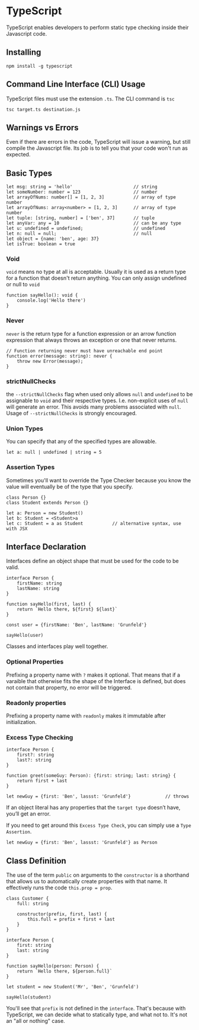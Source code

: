 # TypeScript

TypeScript enables developers to perform static type checking inside their Javascript code.

## Installing

    npm install -g typescript

## Command Line Interface (CLI) Usage

TypeScript files must use the extension `.ts`. The CLI command is `tsc`

    tsc target.ts destination.js

## Warnings vs Errors

Even if there are errors in the code, TypeScript will issue a warning, but still compile the Javascript file. Its job is to tell you that your code won't run as expected.

## Basic Types

    let msg: string = 'hello'                       // string
    let someNumber: number = 123                    // number
    let arrayOfNums: number[] = [1, 2, 3]           // array of type number
    let arrayOfNums: array<number> = [1, 2, 3]      // array of type number
    let tuple: [string, number] = ['ben', 37]       // tuple
    let anyVar: any = 10                            // can be any type 
    let u: undefined = undefined;                   // undefined
    let n: null = null;                             // null
    let object = {name: 'ben', age: 37}
    let isTrue: boolean = true

### Void

`void` means no type at all is acceptable. Usually it is used as a return type for a function that doesn't return anything. You can only assign undefined or null to `void`

    function sayHello(): void {
        console.log('Hello there')
    }

### Never

`never` is the return type for a function expression or an arrow function expression that always throws an exception or one that never returns.

    // Function returning never must have unreachable end point
    function error(message: string): never {
        throw new Error(message);
    }

### strictNullChecks

the `--strictNullChecks` flag when used only allows `null` and `undefined` to be assignable to `void` and their respective types. I.e. non-explicit uses of `null` will generate an error. This avoids many problems associated with `null`. Usage of `--strictNullChecks` is strongly encouraged.

### Union Types 

You can specify that any of the specified types are allowable.

    let a: null | undefined | string = 5      


### Assertion Types

Sometimes you'll want to override the Type Checker because you know the value will eventually be of the type that you specify.

    class Person {}
    class Student extends Person {}
    
    let a: Person = new Student()
    let b: Student = <Student>a
    let c: Student = a as Student           // alternative syntax, use with JSX

## Interface Declaration 

Interfaces define an object shape that must be used for the code to be valid. 

    interface Person {
        firstName: string
        lastName: string
    }
    
    function sayHello(first, last) {
        return `Hello there, ${first} ${last}`
    }
    
    const user = {firstName: 'Ben', lastName: 'Grunfeld'}
    
    sayHello(user)

Classes and interfaces play well together.

### Optional Properties

Prefixing a property name with `?` makes it optional. That means that if a varaible that otherwise fits the shape of the Interface is defined, but does not contain that property, no error will be triggered.

### Readonly properties

Prefixing a property name with `readonly` makes it immutable after initialization.

### Excess Type Checking

    interface Person {
        first?: string
        last?: string
    }
    
    function greet(someGuy: Person): {first: string; last: string} {
        return first + last
    }
    
    let newGuy = {first: 'Ben', lassst: 'Grunfeld'}             // throws

If an object literal has any properties that the `target type` doesn’t have, you’ll get an error.

If you need to get around this `Excess Type Check`, you can simply use a `Type Assertion`.

    let newGuy = {first: 'Ben', lassst: 'Grunfeld'} as Person



## Class Definition

The use of the term `public` on arguments to the `constructor` is a shorthand that allows us to automatically create properties with that name. It effectively runs the code `this.prop = prop`. 

    class Customer {
        full: string
    
        constructor(prefix, first, last) {
            this.full = prefix + first + last
        }
    }
    
    interface Person {
        first: string
        last: string 
    }
    
    function sayHello(person: Person) {
        return `Hello there, ${person.full}`
    }
    
    let student = new Student('Mr', 'Ben', 'Grunfeld')
    
    sayHello(student)

You'll see that `prefix` is not defined in the `interface`. That's because with TypeScript, we can decide what to statically type, and what not to. It's not an "all or nothing" case. 

## 

